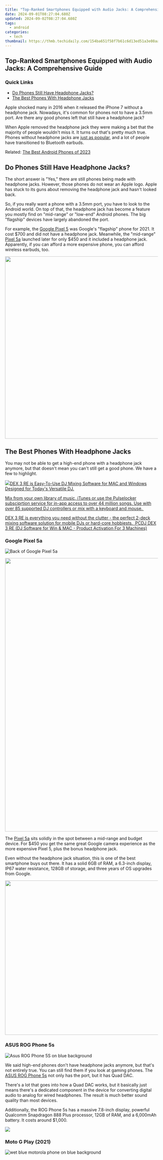 ```yaml
---
title: "Top-Ranked Smartphones Equipped with Audio Jacks: A Comprehensive Guide"
date: 2024-09-01T08:27:04.680Z
updated: 2024-09-02T08:27:04.680Z
tags:
  - android
categories:
  - tech
thumbnail: https://thmb.techidaily.com/154ba651f58f7b61c6d13ed51a3e08aab825faff32ad0111bfbaa0c8293dac8c.jpg
---
```


## Top-Ranked Smartphones Equipped with Audio Jacks: A Comprehensive Guide

### Quick Links

* [Do Phones Still Have Headphone Jacks?](https://hardware-updates.techidaily.com/ch340g-driver-update-and-install-guide-for-windows-10-users-free-downloads-available/)
* [The Best Phones With Headphone Jacks](https://some-skills.techidaily.com/2024-approved-the-ultimate-10-step-plan-thriving-in-social-media-management/)

 Apple shocked many in 2016 when it released the iPhone 7 without a headphone jack. Nowadays, it's common for phones not to have a 3.5mm port. Are there any good phones left that still have a headphone jack?

 When Apple removed the headphone jack they were making a bet that the majority of people wouldn't miss it. It turns out that's pretty much true. Phones without headphone jacks are [just as popular](https://twitter-videos.techidaily.com/hot-takes-highlight-twitters-trending-topics-for-2024/), and a lot of people have transitioned to Bluetooth earbuds.

Related: [The Best Android Phones of 2023](https://twitter-videos.techidaily.com/hot-takes-highlight-twitters-trending-topics-for-2024/) 

##  Do Phones Still Have Headphone Jacks?

 The short answer is "Yes," there are still phones being made with headphone jacks. However, those phones do not wear an Apple logo. Apple has stuck to its guns about removing the headphone jack and hasn't looked back.

 So, if you really want a phone with a 3.5mm port, you have to look to the Android world. On top of that, the headphone jack has become a feature you mostly find on "mid-range" or "low-end" Android phones. The big "flagship" devices have largely abandoned the port.

 For example, the [Google Pixel 5](https://www.reviewgeek.com/59751/pixel-5-review-the-nexus-returns/) was Google's "flagship" phone for 2021\. It cost $700 and did not have a headphone jack. Meanwhile, the "mid-range" [Pixel 5a](https://www.reviewgeek.com/95243/pixel-5a-review-the-best-a-series-phone-yet/) launched later for only $450 and it included a headphone jack. Apparently, if you can afford a more expensive phone, you can afford wireless earbuds, too.

<!-- affiliate ads begin -->
<a href="https://turtlebeacheu.sjv.io/c/5597632/1996818/23722" target="_top" id="1996818"><img src="//a.impactradius-go.com/display-ad/23722-1996818" border="0" alt="" width="600" height="600"/></a><img height="0" width="0" src="https://imp.pxf.io/i/5597632/1996818/23722" style="position:absolute;visibility:hidden;" border="0" />
<!-- affiliate ads end -->
##  The Best Phones With Headphone Jacks

 You may not be able to get a high-end phone with a headphone jack anymore, but that doesn't mean you can't still get a good phone. We have a few to highlight.

<!-- affiliate ads begin -->
<a href="https://shop.pcdj.com/order/checkout.php?PRODS=4698827&QTY=1&AFFILIATE=108875&CART=1"> <img src="https://secure.avangate.com/images/merchant/47f4b6321e9fd8e8f7326a6adc1a7c1e/products/dex3REpage-newmainscreenshot.png" border="0">DEX 3 RE is Easy-To-Use DJ Mixing Software for MAC and Windows Designed for Today's Versatile DJ. 

 Mix from your own library of music, iTunes or use the Pulselocker subsciprtion service for in-app access to over 44 million songs. Use with over 85 supported DJ controllers or mix with a keyboard and mouse.  

 DEX 3 RE is everything you need without the clutter - the perfect 2-deck mixing software solution for mobile DJs or hard-core hobbiests.  
 PCDJ DEX 3 RE (DJ Software for Win & MAC - Product Activation For 3 Machines)</a>
<!-- affiliate ads end -->
### **Google Pixel 5a** 

![Back of Google Pixel 5a](https://static1.howtogeekimages.com/wordpress/wp-content/uploads/2021/08/google-pixel-5a-fingerprint-sensor-650.jpg?trim=1,1&amp;bg-color=000&amp;pad=1,1) 

<!-- affiliate ads begin -->
<a href="https://ursime.pxf.io/c/5597632/2048963/16384" target="_top" id="2048963"><img src="//a.impactradius-go.com/display-ad/16384-2048963" border="0" alt="" width="1200" height="900"/></a><img height="0" width="0" src="https://imp.pxf.io/i/5597632/2048963/16384" style="position:absolute;visibility:hidden;" border="0" />
<!-- affiliate ads end -->
 The [Pixel 5a](https://store.google.com/product/pixel%5F5a%5F5g?hl=en-US) sits solidly in the spot between a mid-range and budget device. For $450 you get the same great Google camera experience as the more expensive Pixel 5, plus the bonus headphone jack.

 Even without the headphone jack situation, this is one of the best smartphone buys out there. It has a solid 6GB of RAM, a 6.3-inch display, IP67 water resistance, 128GB of storage, and three years of OS upgrades from Google.

<!-- affiliate ads begin -->
<a href="https://coinrule.sjv.io/c/5597632/1958379/18409" target="_top" id="1958379"><img src="//a.impactradius-go.com/display-ad/18409-1958379" border="0" alt="" width="856" height="508"/></a><img height="0" width="0" src="https://imp.pxf.io/i/5597632/1958379/18409" style="position:absolute;visibility:hidden;" border="0" />
<!-- affiliate ads end -->
### **ASUS ROG Phone 5s** 

![Asus ROG Phone 5S on blue background](https://static1.howtogeekimages.com/wordpress/wp-content/uploads/2021/07/asus-rog-phone.jpg?trim=1,1&amp;bg-color=000&amp;pad=1,1) 

 We said high-end phones don't have headphone jacks anymore, but that's not entirely true. You can still find them if you look at gaming phones. The [ASUS ROG Phone 5s](https://shop.asus.com/us/90ai0091-m002b0-rog-phone-5s.html) not only has the port, but it has Quad DAC.

 There's a lot that goes into how a Quad DAC works, but it basically just means there's a dedicated component in the device for converting digital audio to analog for wired headphones. The result is much better sound quality than most devices.

 Additionally, the ROG Phone 5s has a massive 7.8-inch display, powerful Qualcomm Snapdragon 888 Plus processor, 12GB of RAM, and a 6,000mAh battery. It costs around $1,000.

<!-- affiliate ads begin -->
<a href="https://secure.2checkout.com/order/checkout.php?PRODS=4715391&QTY=1&AFFILIATE=108875&CART=1"><img src="https://secure.avangate.com/images/merchant/7f687767ccf20fcea1c9dc4a5adc2326/Digisigner_banner_728_x_90_color_version.png" border="0"></a>
<!-- affiliate ads end -->
### **Moto G Play (2021)** 

![wet blue motorola phone on blue background](https://static1.howtogeekimages.com/wordpress/wp-content/uploads/2021/06/moto-g-play-water-repellant.png?trim=1,1&amp;bg-color=000&amp;pad=1,1) 

<!-- affiliate ads begin -->
<span id="1793213">
					<video width="1080" height="1620" style="cursor:pointer"
           poster="//a.impactradius-go.com/display-clicktoplayimage/1793213.jpeg"
           onclick="if(!this.playClicked){this.play();this.setAttribute('controls',true);this.playClicked=true;}">
	   <source src="//a.impactradius-go.com/display-ad/19135-1793213">
	   <img src="//a.impactradius-go.com/display-clicktoplayimage/1793213.jpeg" style="border: none; height: 100%; width: 100%; object-fit: contain">
	</video>
	<div style="width:1080px;text-align:center"><a href="javascript:window.open(decodeURIComponent('https%3A%2F%2Ftinyland.pxf.io%2Fc%2F5597632%2F1793213%2F19135'), '_blank');void(0);">Click here</a></div>
</span>
<img height="0" width="0" src="https://imp.pxf.io/i/5597632/1793213/19135" style="position:absolute;visibility:hidden;" border="0" />
<!-- affiliate ads end -->
 We've shared a mid-range device, a high-end device, and now we'll hit the budget category. For under $200, the [Moto G Play](https://shop-links.co/link/?exclusive=1&publisher_slug=itechdaily19598&url=https%3A%2F%2Fwww.motorola.com%2Fus%2Fsmartphones-moto-g-play%2F) gets you a headphone jack, 6.5-inch display, and 13MP camera.

 This certainly isn't the most powerful Android phone you can find. It has a Snapdragon 460 processor with 3GB of RAM and 32GB of storage. However, it does have a microSD card slot, so if you're looking for an affordable iPod-like device, you could load this up with a lot of music.

---

 You're not without options if you really want a headphone jack, it's just not as easy as it once was. You also have to be okay with settling for lower-end devices or niche devices like gaming phones. It's unfortunate that phones have evolved this way. Thankfully, [wireless earbuds](https://ios-unlock.techidaily.com/locked-out-of-apple-iphone-xs-max-5-ways-to-get-into-a-locked-apple-iphone-xs-max-by-drfone-ios/) have gone down in price to follow suit.

<ins class="adsbygoogle"
     style="display:block"
     data-ad-format="autorelaxed"
     data-ad-client="ca-pub-7571918770474297"
     data-ad-slot="1223367746"></ins>



<ins class="adsbygoogle"
     style="display:block"
     data-ad-client="ca-pub-7571918770474297"
     data-ad-slot="8358498916"
     data-ad-format="auto"
     data-full-width-responsive="true"></ins>

<span class="atpl-alsoreadstyle">Also read:</span>
<div><ul>
<li><a href="https://article-tips.techidaily.com/new-iphone-image-editing-learn-to-change-resolution/"><u>[New] IPhone Image Editing  Learn to Change Resolution</u></a></li>
<li><a href="https://vp-tips.techidaily.com/updated-dissecting-the-live-stream-realm-twitch-versus-youtube/"><u>[Updated] Dissecting the Live-Stream Realm  Twitch Versus YouTube</u></a></li>
<li><a href="https://some-knowledge.techidaily.com/updated-haunting-hilarity-hub/"><u>[Updated] Haunting Hilarity Hub</u></a></li>
<li><a href="https://article-helps.techidaily.com/updated-in-2024-excellence-on-screen-the-top-15-in-stop-motion-cinema/"><u>[Updated] In 2024, Excellence on Screen  The Top 15 in Stop Motion Cinema</u></a></li>
<li><a href="https://facebook-video-content.techidaily.com/updated-in-2024-maximizing-impact-the-20-key-principles-of-fb-video-marketing/"><u>[Updated] In 2024, Maximizing Impact  The 20 Key Principles of FB Video Marketing</u></a></li>
<li><a href="https://howto.techidaily.com/4-solutions-to-fix-unfortunately-your-app-has-stopped-error-on-vivo-v27e-drfone-by-drfone-fix-android-problems-fix-android-problems/"><u>4 Solutions to Fix Unfortunately Your App Has Stopped Error on Vivo V27e | Dr.fone</u></a></li>
<li><a href="https://extra-resources.techidaily.com/a-comprehensive-guide-to-snapchats-highlight-system-for-2024/"><u>A Comprehensive Guide to Snapchat's Highlight System for 2024</u></a></li>
<li><a href="https://hardware-tips.techidaily.com/apex-level-ps5-storage-expansion-choosing-high-speed-nvme-drives-to-elevate-playtime/"><u>Apex Level PS5 Storage Expansion: Choosing High-Speed NVMe Drives to Elevate Playtime</u></a></li>
<li><a href="https://techtrends.techidaily.com/building-friendships-and-capturing-monsters-a-players-handbook-to-pokemon-go-social-play/"><u>Building Friendships & Capturing Monsters: A Player's Handbook to 'Pokémon Go' Social Play</u></a></li>
<li><a href="https://hardware-tips.techidaily.com/1723175704568-building-your-pc-faster-try-corsairs-new-single-turn-installation-screw-and-save-precious-seconds/"><u>Building Your PC Faster? Try Corsair’s New Single-Turn Installation Screw and Save Precious Seconds</u></a></li>
<li><a href="https://hardware-tips.techidaily.com/comprehensive-anycubic-kobra-3-assessment-exploring-its-multi-hued-printing-capabilities/"><u>Comprehensive Anycubic Kobra 3 Assessment: Exploring Its Multi-Hued Printing Capabilities</u></a></li>
<li><a href="https://hardware-tips.techidaily.com/creepy-crawly-crisis-pc-overrun-by-fire-ants-eating-thermal-paste-gamers-nightmare-revealed-in-vivid-pictures/"><u>Creepy-Crawly Crisis: PC Overrun by Fire Ants Eating Thermal Paste, Gamer's Nightmare Revealed in Vivid Pictures</u></a></li>
<li><a href="https://screen-capture.techidaily.com/digital-dynamo-recording-on-a-mac-for-2024/"><u>Digital Dynamo  Recording on a Mac for 2024</u></a></li>
<li><a href="https://hardware-tips.techidaily.com/discovering-the-exceptional-features-of-anycubebic-kobra-2-max-a-hidden-treasure-unveiled/"><u>Discovering the Exceptional Features of Anycubebic Kobra 2 MAX - A Hidden Treasure Unveiled</u></a></li>
<li><a href="https://fake-location.techidaily.com/does-airplane-mode-turn-off-gps-location-on-apple-iphone-12-pro-drfone-by-drfone-virtual-ios/"><u>Does Airplane Mode Turn off GPS Location On Apple iPhone 12 Pro? | Dr.fone</u></a></li>
<li><a href="https://hardware-tips.techidaily.com/eat-this-tasty-3d-printed-qr-codes-that-can-be-read-by-your-scanner/"><u>Eat This! Tasty 3D-Printed QR Codes That Can Be Read by Your Scanner</u></a></li>
<li><a href="https://hardware-tips.techidaily.com/1723175658816-ek-direct-die-aio-cooler-delivers-stellar-performance-boost-your-13900ks-with-up-to-20-degrees-of-improved-cooling-efficiency/"><u>EK Direct Die AiO Cooler Delivers Stellar Performance: Boost Your 13900KS with Up to 20 Degrees of Improved Cooling Efficiency!</u></a></li>
<li><a href="https://hardware-tips.techidaily.com/exploring-computer-gear-with-tom-an-in-depth-guide/"><u>Exploring Computer Gear with Tom: An In-Depth Guide</u></a></li>
<li><a href="https://hardware-tips.techidaily.com/exploring-the-latest-in-pc-components-with-toms-hardware-guides/"><u>Exploring the Latest in PC Components with Tom's Hardware Guides</u></a></li>
<li><a href="https://phone-solutions.techidaily.com/factory-reset-on-iphone-6-plus-drfone-by-drfone-ios-system-repair-ios-system-repair/"><u>Factory Reset on iPhone 6 Plus | Dr.fone</u></a></li>
<li><a href="https://hardware-tips.techidaily.com/geometry-meets-quietude-with-eskimo-junior-24-an-appraisal-of-its-uncommon-look-and-moderate-workmanship/"><u>Geometry Meets Quietude with Eskimo Junior 24: An Appraisal of Its Uncommon Look and Moderate Workmanship</u></a></li>
<li><a href="https://extra-resources.techidaily.com/in-2024-advanced-audio-softening-techniques-for-the-proficient-user-on-lumafusion/"><u>In 2024, Advanced Audio Softening Techniques for the Proficient User on Lumafusion</u></a></li>
<li><a href="https://hardware-tips.techidaily.com/in-depth-analysis-of-modern-electronics-by-toms-tech-experts/"><u>In-Depth Analysis of Modern Electronics by Tom's Tech Experts</u></a></li>
<li><a href="https://hardware-tips.techidaily.com/intels-revenue-dip-by-16b-amidst-challenges-in-its-data-center-processing-and-semiconductor-fabrication-units/"><u>Intel's Revenue Dip by $1.6B Amidst Challenges in Its Data Center Processing & Semiconductor Fabrication Units</u></a></li>
<li><a href="https://hardware-tips.techidaily.com/leading-liquid-cooling-solutions-reviewed-best-picks/"><u>Leading Liquid Cooling Solutions Reviewed - Best Picks</u></a></li>
<li><a href="https://hardware-tips.techidaily.com/mastering-technology-choices-in-depth-at-toms-hardware-insights/"><u>Mastering Technology Choices: In-Depth at Tom's Hardware Insights</u></a></li>
<li><a href="https://hardware-tips.techidaily.com/mastering-technology-insights-from-toms-hardware-reviews-and-tips/"><u>Mastering Technology Insights From Tom's Hardware Reviews and Tips</u></a></li>
<li><a href="https://hardware-tips.techidaily.com/mastering-your-digital-space-tips-from-toms-hardware-hub/"><u>Mastering Your Digital Space - Tips From Tom’s Hardware Hub</u></a></li>
<li><a href="https://hardware-tips.techidaily.com/multi-threading-magic-the-secret-to-amds-zen-processor-outshining-intel-with-superior-power-management/"><u>Multi-Threading Magic: The Secret to AMD's Zen Processor Outshining Intel with Superior Power Management</u></a></li>
<li><a href="https://hardware-tips.techidaily.com/navigate-the-digital-world-with-tips-from-toms-equipment-hub/"><u>Navigate the Digital World with Tips From Tom's Equipment Hub</u></a></li>
<li><a href="https://hardware-tips.techidaily.com/navigating-modern-electronics-with-toms-hardware-wisdom/"><u>Navigating Modern Electronics with Tom's Hardware Wisdom</u></a></li>
<li><a href="https://hardware-tips.techidaily.com/revolutionizing-wood-craftsmanship-how-researchers-use-3d-printing-and-sawdust-ink-to-mimic-real-wood-characteristics/"><u>Revolutionizing Wood Craftsmanship: How Researchers Use 3D Printing & Sawdust Ink to Mimic Real Wood Characteristics</u></a></li>
<li><a href="https://hardware-tips.techidaily.com/revolutionizing-your-pc-with-corsair-icue-link-h150i-rgb-performance-and-personalization-in-one/"><u>Revolutionizing Your PC with Corsair iCUE Link H150i 🖤RGB - Performance and Personalization in One</u></a></li>
<li><a href="https://hardware-tips.techidaily.com/silence-mastery-introducing-customizable-computing-chassis-and-luminescent-ventilators-for-bright-computer-enclosures/"><u>Silence Mastery: Introducing Customizable Computing Chassis & Luminescent Ventilators for Bright Computer Enclosures</u></a></li>
<li><a href="https://hardware-tips.techidaily.com/simplify-post-printing-steps-in-resin-3d-printing-discover-the-power-of-the-elegoo-bundle-for-just-149/"><u>Simplify Post-Printing Steps in Resin 3D Printing – Discover the Power of the Elegoo Bundle for Just $149!</u></a></li>
<li><a href="https://hardware-tips.techidaily.com/speedy-and-reliable-nvme-solid-state-drives-to-supercharge-your-steam-deck-adventures/"><u>Speedy and Reliable NVMe Solid State Drives to Supercharge Your Steam Deck Adventures</u></a></li>
<li><a href="https://hardware-tips.techidaily.com/step-by-step-guide-to-restore-heat-functionality-on-a-3d-printer-bed/"><u>Step by Step Guide to Restore Heat Functionality on a 3D Printer Bed</u></a></li>
<li><a href="https://hardware-tips.techidaily.com/streamline-your-pc-with-cooler-masters-dual-fan-graphics-upgrade/"><u>Streamline Your PC With Cooler Master's Dual-Fan Graphics Upgrade</u></a></li>
<li><a href="https://hardware-tips.techidaily.com/tech-unveiled-the-inside-story-of-advanced-components-at-tome-hardware-hub/"><u>Tech Unveiled: The Inside Story of Advanced Components at Tom'e Hardware Hub</u></a></li>
<li><a href="https://hardware-tips.techidaily.com/the-ultimate-review-for-corsair-icue-link-h150i-rgb-top-notch-speed-and-vast-customization-at-your-fingertips/"><u>The Ultimate Review for Corsair ICUE Link H150i RGB: Top-Notch Speed and Vast Customization at Your Fingertips</u></a></li>
<li><a href="https://hardware-tips.techidaily.com/toms-tech-corner-the-ultimate-guide-to-computer-components/"><u>Tom's Tech Corner: The Ultimate Guide to Computer Components</u></a></li>
<li><a href="https://hardware-tips.techidaily.com/toms-tech-hub-your-guide-to-cutting-edge-electronics/"><u>Tom's Tech Hub: Your Guide to Cutting-Edge Electronics</u></a></li>
<li><a href="https://howto.techidaily.com/top-10-fixes-for-phone-keep-disconnecting-from-wi-fi-on-oneplus-nord-n30-5g-drfone-by-drfone-fix-android-problems-fix-android-problems/"><u>Top 10 Fixes for Phone Keep Disconnecting from Wi-Fi On OnePlus Nord N30 5G | Dr.fone</u></a></li>
<li><a href="https://hardware-tips.techidaily.com/top-rated-gaming-audio-equipment-of-2024/"><u>Top Rated Gaming Audio Equipment of 2024</u></a></li>
<li><a href="https://hardware-tips.techidaily.com/top-ranking-virtual-reality-headsets-ideal-choices-for-gamers-and-pc-users/"><u>Top-Ranking Virtual Reality Headsets: Ideal Choices for Gamers and PC Users</u></a></li>
<li><a href="https://hardware-tips.techidaily.com/ultimate-guide-to-choosing-the-best-thermal-paste-for-your-cpu-in-2e24-rankings-and-reviews/"><u>Ultimate Guide to Choosing the Best Thermal Paste for Your CPU in 2E24 – Rankings & Reviews</u></a></li>
<li><a href="https://hardware-tips.techidaily.com/unlocking-the-secrets-of-computer-components-expert-advice-from-tom/"><u>Unlocking the Secrets of Computer Components: Expert Advice From Tom</u></a></li>
<li><a href="https://hardware-tips.techidaily.com/unlocking-the-secrets-of-toms-hardware-reviews/"><u>Unlocking the Secrets of Tom's Hardware Reviews</u></a></li>
<li><a href="https://hardware-tips.techidaily.com/unveiling-top-performers-in-computing-a-deep-dive-by-toms-hardware/"><u>Unveiling Top Performers in Computing: A Deep Dive by Tom's Hardware</u></a></li>
<li><a href="https://hardware-tips.techidaily.com/witnessing-high-crash-rates-in-warframe-on-intels-i9-and-i7-chips-developer-report-analysis/"><u>Witnessing High Crash Rates in Warframe on Intel's I9 and I7 Chips: Developer Report Analysis</u></a></li>
</ul></div>
